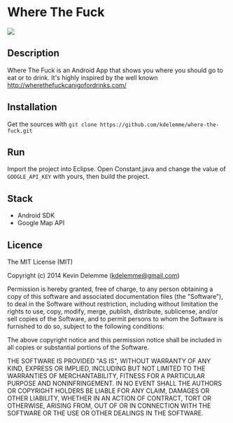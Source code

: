 # Where The Fuck

![][screenshot]

## Description

Where The Fuck is an Android App that shows you where you should go to eat or to drink. It's highly inspired by the well known http://wherethefuckcanigofordrinks.com/


## Installation

Get the sources with `git clone https://github.com/kdelemme/where-the-fuck.git`

## Run

Import the project into Eclipse.
Open Constant.java and change the value of `GOOGLE_API_KEY` with yours, then build the project.

## Stack

* Android SDK
* Google Map API

## Licence
The MIT License (MIT)

Copyright (c) 2014 Kevin Delemme (kdelemme@gmail.com)

Permission is hereby granted, free of charge, to any person obtaining a copy
of this software and associated documentation files (the "Software"), to deal
in the Software without restriction, including without limitation the rights
to use, copy, modify, merge, publish, distribute, sublicense, and/or sell
copies of the Software, and to permit persons to whom the Software is
furnished to do so, subject to the following conditions:

The above copyright notice and this permission notice shall be included in
all copies or substantial portions of the Software.

THE SOFTWARE IS PROVIDED "AS IS", WITHOUT WARRANTY OF ANY KIND, EXPRESS OR
IMPLIED, INCLUDING BUT NOT LIMITED TO THE WARRANTIES OF MERCHANTABILITY,
FITNESS FOR A PARTICULAR PURPOSE AND NONINFRINGEMENT. IN NO EVENT SHALL THE
AUTHORS OR COPYRIGHT HOLDERS BE LIABLE FOR ANY CLAIM, DAMAGES OR OTHER
LIABILITY, WHETHER IN AN ACTION OF CONTRACT, TORT OR OTHERWISE, ARISING FROM,
OUT OF OR IN CONNECTION WITH THE SOFTWARE OR THE USE OR OTHER DEALINGS IN
THE SOFTWARE.


[screenshot]: http://imagizer.imageshack.us/v2/800x600q90/819/jhpg.png
